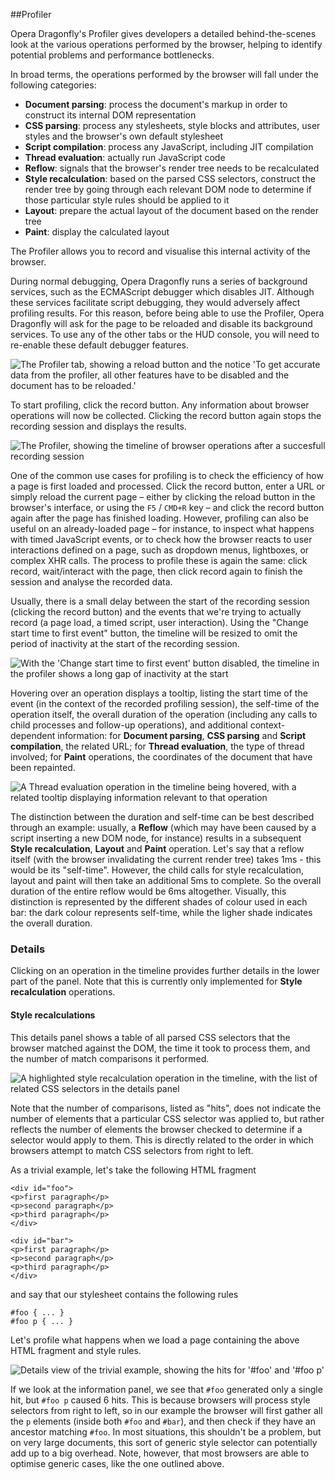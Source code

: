##Profiler

Opera Dragonfly's Profiler gives developers a detailed behind-the-scenes look at the various operations performed by the browser, helping to identify potential problems and performance bottlenecks.

In broad terms, the operations performed by the browser will fall under the following categories:

* **Document parsing**: process the document's markup in order to construct its internal DOM representation
* **CSS parsing**: process any stylesheets, style blocks and attributes, user styles and the browser's own default stylesheet
* **Script compilation**: process any JavaScript, including JIT compilation
* **Thread evaluation**: actually run JavaScript code
* **Reflow**: signals that the browser's render tree needs to be recalculated
* **Style recalculation**: based on the parsed CSS selectors, construct the render tree by going through each relevant DOM node to determine if those particular style rules should be applied to it
* **Layout**: prepare the actual layout of the document based on the render tree
* **Paint**: display the calculated layout

The Profiler allows you to record and visualise this internal activity of the browser.

During normal debugging, Opera Dragonfly runs a series of background services, such as the ECMAScript debugger which disables JIT. Although these services facilitate script debugging, they would adversely affect profiling results. For this reason, before being able to use the Profiler, Opera Dragonfly will ask for the page to be reloaded and disable its background services. To use any of the other tabs or the HUD console, you will need to re-enable these default debugger features.

<img src="img/profiler-reload.png" alt="The Profiler tab, showing a reload button and the notice 'To get accurate data from the profiler, all other features have to be disabled and the document has to be reloaded.'">

To start profiling, click the record button. Any information about browser operations will now be collected. Clicking the record button again stops the recording session and displays the results.

<img src="img/profiler-timeline.png" alt="The Profiler, showing the timeline of browser operations after a succesfull recording session">

One of the common use cases for profiling is to check the efficiency of how a page is first loaded and processed. Click the record button, enter a URL or simply reload the current page – either by clicking the reload button in the browser's interface, or using the `F5` / `CMD+R` key – and click the record button again after the page has finished loading. However, profiling can also be useful on an already-loaded page – for instance, to inspect what happens with timed JavaScript events, or to check how the browser reacts to user interactions defined on a page, such as dropdown menus, lightboxes, or complex XHR calls. The process to profile these is again the same: click record, wait/interact with the page, then click record again to finish the session and analyse the recorded data.

Usually, there is a small delay between the start of the recording session (clicking the record button) and the events that we're trying to actually record (a page load, a timed script, user interaction). Using the "Change start time to first event" button, the timeline will be resized to omit the period of inactivity at the start of the recording session.

<img src="img/profiler-no-start-time-first.png" alt="With the 'Change start time to first event' button disabled, the timeline in the profiler shows a long gap of inactivity at the start">

Hovering over an operation displays a tooltip, listing the start time of the event (in the context of the recorded profiling session), the self-time of the operation itself, the overall duration of the operation (including any calls to child processes and follow-up operations), and additional context-dependent information: for **Document parsing**, **CSS parsing** and **Script compilation**, the related URL; for **Thread evaluation**, the type of thread involved; for **Paint** operations, the coordinates of the document that have been repainted.

<img src="img/profiler-tooltip.png" alt="A Thread evaluation operation in the timeline being hovered, with a related tooltip displaying information relevant to that operation">

The distinction between the duration and self-time can be best described through an example: usually, a **Reflow** (which may have been caused by a script inserting a new DOM node, for instance) results in a subsequent **Style recalculation**, **Layout** and **Paint** operation. Let's say that a reflow itself (with the browser invalidating the current render tree) takes 1ms - this would be its "self-time". However, the child calls for style recalculation, layout and paint will then take an additional 5ms to complete. So the overall duration of the entire reflow would be 6ms altogether. Visually, this distinction is represented by the different shades of colour used in each bar: the dark colour represents self-time, while the ligher shade indicates the overall duration.

### Details

Clicking on an operation in the timeline provides further details in the lower part of the panel. Note that this is currently only implemented for **Style recalculation** operations.

#### Style recalculations

This details panel shows a table of all parsed CSS selectors that the browser matched against the DOM, the time it took to process them, and the number of match comparisons it performed.

<img src="img/profiler-style-recalculation-tooltip-details.png" alt="A highlighted style recalculation operation in the timeline, with the list of related CSS selectors in the details panel">

Note that the number of comparisons, listed as "hits", does not indicate the number of elements that a particular CSS selector was applied to, but rather reflects the number of elements the browser checked to determine if a selector would apply to them. This is directly related to the order in which browsers attempt to match CSS selectors from right to left.

As a trivial example, let's take the following HTML fragment

	<div id="foo">
	<p>first paragraph</p>
	<p>second paragraph</p>
	<p>third paragraph</p>
	</div>
	
	<div id="bar">
	<p>first paragraph</p>
	<p>second paragraph</p>
	<p>third paragraph</p>
	</div>

and say that our stylesheet contains the following rules

	#foo { ... }
	#foo p { ... }

Let's profile what happens when we load a page containing the above HTML fragment and style rules.

<img src="img/profiler-style-recalculation-details-example-hits.png" alt="Details view of the trivial example, showing the hits for '#foo' and '#foo p'">

If we look at the information panel, we see that `#foo` generated only a single hit, but `#foo p` caused 6 hits. This is because browsers will process style selectors from right to left, so in our example the browser will first gather all the `p` elements (inside both `#foo` and `#bar`), and then check if they have an ancestor matching `#foo`. In most situations, this shouldn't be a problem, but on very large documents, this sort of generic style selector can potentially add up to a big overhead. Note, however, that most browsers are able to optimise generic cases, like the one outlined above.